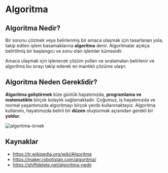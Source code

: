 # Algoritma

## Algoritma Nedir?

Bir sorunu çözmek veya belirlenmiş bir amaca ulaşmak için tasarlanan yola, takip edilen işlem basamaklarına **algoritma** denir. Algoritmalar açıkça belirtilmiş bir başlangıcı ve sonu olan işlemler kümesidir. 

Amaca ulaşmak için işlenecek çözüm yolları ve sıralamaları belirlenir ve algoritma bu sırayı takip ederek en mantıklı çözüme ulaşır. 

## Algoritma Neden Gereklidir?

**Algoritma geliştirmek** bize günlük hayatımızda, **programlama ve matematikte** birçok kolaylık sağlamaktadır. Çoğumuz, iş hayatımızda ve normal yaşantımızda algoritmayı birçok yerde kullanmaktayız. Algoritma kullanımı, hayatımızda belirli bir **düzen** oluşturmak açısından gerekli bir **yoldur**.

![algortima-örnek](https://raw.githubusercontent.com/Kodluyoruz/taskforce/main/basics-for-everyone/algoritma/figures/algortima-%C3%B6rnek.jpg)

## Kaynaklar
- https://tr.wikipedia.org/wiki/Algoritma
- https://maker.robotistan.com/algoritma/
- https://shiftdelete.net/algoritma-nedir
